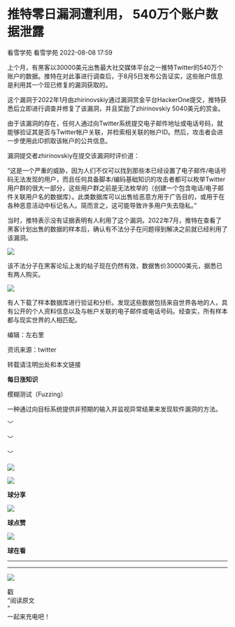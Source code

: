#  推特零日漏洞遭利用， 540万个账户数据泄露   
看雪学苑  看雪学苑   2022-08-08 17:59  
  
上个月，有黑客以30000美元出售最大社交媒体平台之一推特Twitter的540万个账户的数据。推特在对此事进行调查后，于8月5日发布公告证实，这些账户信息是利用其一个现已修复的漏洞获取的。  
  
  
这个漏洞于2022年1月由zhirinovskiy通过漏洞赏金平台HackerOne提交，推特获悉后立即进行调查并修复了该漏洞，并且奖励了zhirinovskiy 5040美元的赏金。  
  
  
由于该漏洞的存在，任何人通过向Twitter系统提交电子邮件地址或电话号码，就能够验证其是否与Twitter帐户关联，并检索相关联的帐户ID。然后，攻击者会进一步使用此ID抓取该帐户的公共信息。  
  
  
漏洞提交者zhirinovskiy在提交该漏洞时评价道：  
  
“这是一个严重的威胁，因为人们不仅可以找到那些本已经设置了电子邮件/电话号码无法发现的用户，而且任何具备脚本/编码基础知识的攻击者都可以枚举Twitter用户群的很大一部分，这些用户群之前是无法枚举的（创建一个包含电话/电子邮件关联用户名的数据库）。此类数据库可以出售给恶意方用于广告目的，或用于在各种恶意活动中标记名人。简而言之，这可能导致许多用户失去隐私。”  
  
  
当时，推特表示没有证据表明有人利用了这个漏洞。2022年7月，推特在查看了黑客计划出售的数据的样本后，确认有不法分子在问题得到解决之前就已经利用了该漏洞。  
  
  
![](https://mmbiz.qpic.cn/sz_mmbiz_jpg/1UG7KPNHN8HoPtdWFoU4ibO9505QEbD0jTjCq27DMMw94WfvIWLk1VzL70FjPcFzhmibUqr4micvq5uoN0j1a2ZUw/640?wx_fmt=jpeg "")  
  
  
该不法分子在黑客论坛上发的帖子现在仍然有效，数据售价30000美元，据悉已有两人购买。  
  
  
![](https://mmbiz.qpic.cn/sz_mmbiz_jpg/1UG7KPNHN8HoPtdWFoU4ibO9505QEbD0jLsQIWXibuQpd1FGlmKDhBSgGsAh4tvicFNrbXktOxz8qb4tFB2QTsOVQ/640?wx_fmt=jpeg "")  
  
  
有人下载了样本数据库进行验证和分析。发现这些数据包括来自世界各地的人，具有公开的个人资料信息以及与帐户关联的电子邮件或电话号码。经查实，所有样本都与现实世界的人相匹配。  
  
  
  
编辑：左右里  
  
资讯来源：twitter  
  
转载请注明出处和本文链接  
  
  
  
**每日涨知识**  
  
模糊测试（Fuzzing）  
  
一种通过向目标系统提供非预期的输入并监视异常结果来发现软件漏洞的方法。  
  
  
﹀  
  
﹀  
  
﹀  
  
  
  
![](https://mmbiz.qpic.cn/mmbiz_jpg/Uia4617poZXP96fGaMPXib13V1bJ52yHq9ycD9Zv3WhiaRb2rKV6wghrNa4VyFR2wibBVNfZt3M5IuUiauQGHvxhQrA/640?wx_fmt=jpeg "")  
  
  
  
![](https://mmbiz.qpic.cn/sz_mmbiz_gif/1UG7KPNHN8E9S6vNnUMRCOictT4PicNGMgHmsIkOvEno4oPVWrhwQCWNRTquZGs2ZLYic8IJTJBjxhWVoCa47V9Rw/640?wx_fmt=gif "")  
  
**球分享**  
  
![](https://mmbiz.qpic.cn/sz_mmbiz_gif/1UG7KPNHN8E9S6vNnUMRCOictT4PicNGMgHmsIkOvEno4oPVWrhwQCWNRTquZGs2ZLYic8IJTJBjxhWVoCa47V9Rw/640?wx_fmt=gif "")  
  
**球点赞**  
  
![](https://mmbiz.qpic.cn/sz_mmbiz_gif/1UG7KPNHN8E9S6vNnUMRCOictT4PicNGMgHmsIkOvEno4oPVWrhwQCWNRTquZGs2ZLYic8IJTJBjxhWVoCa47V9Rw/640?wx_fmt=gif "")  
  
**球在看**  
  
****  
****  
  
![](https://mmbiz.qpic.cn/mmbiz_gif/1UG7KPNHN8FxuBNT7e2ZEfQZgBuH2GkFjvK4tzErD5Q56kwaEL0N099icLfx1ZvVvqzcRG3oMtIXqUz5T9HYKicA/640?wx_fmt=gif "")  
  
戳  
“阅读原文  
”  
一起来充电吧！  
